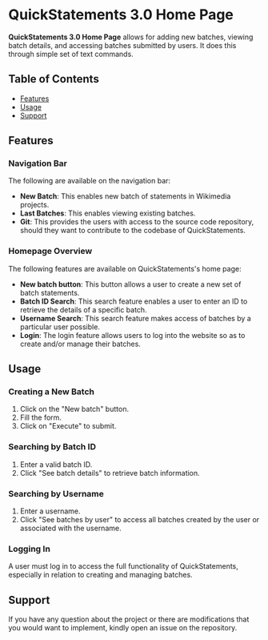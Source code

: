 # QuickStatements 3.0 Home Page

**QuickStatements 3.0 Home Page** allows for adding new batches, viewing batch details, and accessing batches submitted by users. It does this through simple set of text commands. 

## Table of Contents
- [Features](#features)
- [Usage](#usage)
- [Support](#license)

## Features

### Navigation Bar 
The following are available on the navigation bar:
- **New Batch**: This enables new batch of statements in Wikimedia projects.
- **Last Batches**: This enables viewing existing batches.
- **Git**: This provides the users with access to the source code repository, should they want to contribute to the codebase of QuickStatements.

### Homepage Overview
The following features are available on QuickStatements's home page:
- **New batch button**: This button allows a user to create a new set of batch statements.
- **Batch ID Search**: This search feature enables a user to enter an ID to retrieve the details of a specific batch.
- **Username Search**: This search feature makes access of batches by a particular user possible.
- **Login**: The login feature allows users to log into the website so as to create and/or manage their batches. 


## Usage

### Creating a New Batch
1. Click on the "New batch" button.
2. Fill the form.
3. Click on "Execute" to submit.

### Searching by Batch ID
1. Enter a valid batch ID.
2. Click "See batch details" to retrieve batch information.

### Searching by Username
1. Enter a username.
2. Click "See batches by user" to access all batches created by the user or associated with the username.

### Logging In
A user must log in to access the full functionality of QuickStatements, especially in relation to creating and managing batches.


## Support
If you have any question about the project or there are modifications that you would want to implement, kindly open an issue on the repository.

